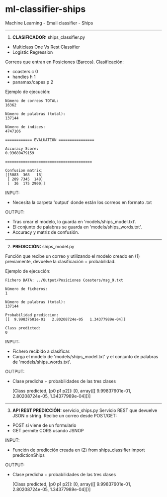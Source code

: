 ml-classifier-ships
===================

Machine Learning - Email classifier - Ships


---------------------------------------------------------------------

1) **CLASIFICADOR:** ships_classifier.py
- Multiclass One Vs Rest Classifier
- Logistic Regression


Correos que entran en Posiciones (Barcos). Clasificación:

- coasters       c   0
- handies        h   1
- panamax/capes  p   2

Ejemplo de ejecución:

	Número de correos TOTAL:
	16362

	Número de palabras (total):
	137144

	Número de indices:
	4747106

	============ EVALUATION ================

	Accuracy Score:
	0.93680479159

	=======================================

	Confusion matrix:
	[[5083  368   18]
	 [ 289 7345  148]
	 [  36  175 2900]]


INPUT: 
- Necesita la carpeta 'output' donde están los correos en formato .txt

OUTPUT: 
- Tras crear el modelo, lo guarda en 'models/ships_model.txt'.
- El conjunto de palabras se guarda en 'models/ships_words.txt'.
- Accuracy y matriz de confusión.


---------------------------------------------------------------------


2) **PREDICCIÓN:** ships_model.py

Función que recibe un correo y utilizando el modelo creado en (1) previamente, devuelve la clasificación + probabilidad.

Ejemplo de ejecución:

	Fichero DATA: ../Output/Posiciones Coasters/msg_9.txt

	Número de ficheros:
	1

	Número de palabras (total):
	137144

	Probabilidad prediccion:
	[[  9.99837601e-01   2.80208724e-05   1.34377989e-04]]

	Class predicted:
	0

INPUT:
- Fichero recibido a clasificar.
- Carga el modelo de 'models/ships_model.txt' y el conjunto de palabras de 'models/ships_words.txt'.

OUTPUT:
- Clase predicha + probabilidades de las tres clases

	[Class predicted, [p0  p1  p2]]:
	[0, array([[  9.99837601e-01,   2.80208724e-05,   1.34377989e-04]])]


---------------------------------------------------------------------


3) **API REST PREDICCIÓN:** servicio_ships.py
Servicio REST que devuelve JSON o string. 
Recibe un correo desde POST/GET:
* POST si viene de un formulario
* GET permite CORS usando JSNOP

INPUT: 
- Función de predicción creada en (2)
	from ships_classifier import predictionShips

OUTPUT:
- Clase predicha + probabilidades de las tres clases

	[Class predicted, [p0  p1  p2]]:
	[0, array([[  9.99837601e-01,   2.80208724e-05,   1.34377989e-04]])]